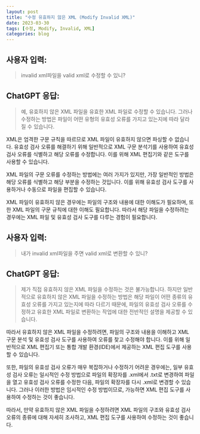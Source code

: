 ```yaml
---
layout: post
title: "수정 유효하지 않은 XML (Modify Invalid XML)"
date: 2023-03-30
tags: [수정, Modify, Invalid, XML]
categories: blog
---
```


## 사용자 입력:
> invalid xml파일을 valid xml로 수정할 수 있니?

## ChatGPT 응답:
> 예, 유효하지 않은 XML 파일을 유효한 XML 파일로 수정할 수 있습니다. 그러나 수정하는 방법은 파일이 어떤 유형의 유효성 오류를 가지고 있는지에 따라 달라질 수 있습니다.

XML은 엄격한 구문 규칙을 따르므로 XML 파일이 유효하지 않으면 파싱할 수 없습니다. 유효성 검사 오류를 해결하기 위해 일반적으로 XML 구문 분석기를 사용하여 유효성 검사 오류를 식별하고 해당 오류를 수정합니다. 이를 위해 XML 편집기와 같은 도구를 사용할 수 있습니다. 

XML 파일의 구문 오류를 수정하는 방법에는 여러 가지가 있지만, 가장 일반적인 방법은 해당 오류를 식별하고 해당 부분을 수정하는 것입니다. 이를 위해 유효성 검사 도구를 사용하거나 수동으로 파일을 편집할 수 있습니다.

XML 파일이 유효하지 않은 경우에는 파일의 구조와 내용에 대한 이해도가 필요하며, 또한 XML 파일의 구문 규칙에 대한 이해도 필요합니다. 따라서 해당 파일을 수정하려는 경우에는 XML 파일 및 유효성 검사 도구를 다루는 경험이 필요합니다.

## 사용자 입력:
> 내가 invalid xml파일을 주면 valid xml로 변환할 수 있니?

## ChatGPT 응답:
> 제가 직접 유효하지 않은 XML 파일을 수정하는 것은 불가능합니다. 하지만 일반적으로 유효하지 않은 XML 파일을 수정하는 방법은 해당 파일이 어떤 종류의 유효성 오류를 가지고 있는지에 따라 다르기 때문에, 파일의 유효성 검사 오류를 수정하고 유효한 XML 파일로 변환하는 작업에 대한 전반적인 설명을 제공할 수 있습니다.

따라서 유효하지 않은 XML 파일을 수정하려면, 파일의 구조와 내용을 이해하고 XML 구문 분석 및 유효성 검사 도구를 사용하여 오류를 찾고 수정해야 합니다. 이를 위해 일반적으로 XML 편집기 또는 통합 개발 환경(IDE)에서 제공하는 XML 편집 도구를 사용할 수 있습니다.

또한, 파일의 유효성 검사 오류가 매우 복잡하거나 수정하기 어려운 경우에는, 일부 유효성 검사 오류는 일시적인 수정 방법으로 파일의 확장자를 .xml에서 .txt로 변경하여 파일을 열고 유효성 검사 오류를 수정한 다음, 파일의 확장자를 다시 .xml로 변경할 수 있습니다. 그러나 이러한 방법은 임시적인 수정 방법이므로, 가능하면 XML 편집 도구를 사용하여 수정하는 것이 좋습니다.

따라서, 만약 유효하지 않은 XML 파일을 수정하려면 XML 파일의 구조와 유효성 검사 오류의 종류에 대해 자세히 조사하고, XML 편집 도구를 사용하여 수정하는 것이 좋습니다.

